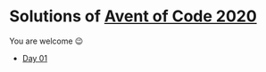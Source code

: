 # Solutions of [Avent of Code 2020](https://adventofcode.com/2020)

You are welcome 😉

- [Day 01](./day01)
